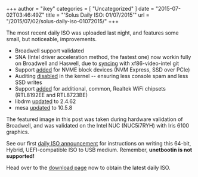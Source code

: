 +++
author = "ikey"
categories = [
"Uncategorized"
]
date =  "2015-07-02T03:46:49Z"
title = "'Solus Daily ISO: 01/07/2015'"
url = "/2015/07/02/solus-daily-iso-01072015/"
+++

The most recent daily ISO was uploaded last night, and features some small, but noticeable, improvements. 

- Broadwell support validated       
- SNA (Intel driver acceleration method, the fastest one) now workin fully on Broadwell and Haswell, due to [syncing](https://git.solus-project.com/packages/xorg-driver-video-intel/commit/?h=xorg-driver-video-intel-2.99.917-10) 
with xf86-video-intel git       
- Support [added](https://git.solus-project.com/packages/kernel/commit/?h=kernel-4.1.1-50) for NVME block devices (NVM Express, SSD over PCIe)       
- Auditing [disabled](https://git.solus-project.com/packages/kernel/commit/?h=kernel-4.1.1-51) in the kernel -- ensuring less console spam and less SSD writes       
- Support [added](https://git.solus-project.com/packages/kernel/commit/?h=kernel-4.1.1-51) for additional, common, Realtek WiFi chipsets (RTL8192EE and RTL8723BE)       
- libdrm [updated](https://git.solus-project.com/packages/libdrm/commit/?h=libdrm-2.4.62-6) to 2.4.62       
- mesa [updated](https://git.solus-project.com/packages/mesalib/commit/?h=mesalib-10.5.8-11) to 10.5.8       

The featured image in this post was taken during hardware validation of Broadwell, and was validated on the Intel NUC (NUC5i7RYH) with Iris 6100 graphics.    

See our first [daily ISO announcement](https://solus-project.com/2015/06/29/first-unstable-daily-iso/) for instructions on writing this 64-bit, Hybrid, UEFI-compatible ISO to USB medium. Remember, **unetbootin is not supported!**

Head over to the [download page](https://solus-project.com/download) now to obtain the latest daily ISO.        